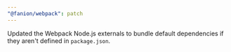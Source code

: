 ```yaml
---
"@fanion/webpack": patch
---
```


Updated the Webpack Node.js externals to bundle default dependencies if they aren't defined in `package.json`.
